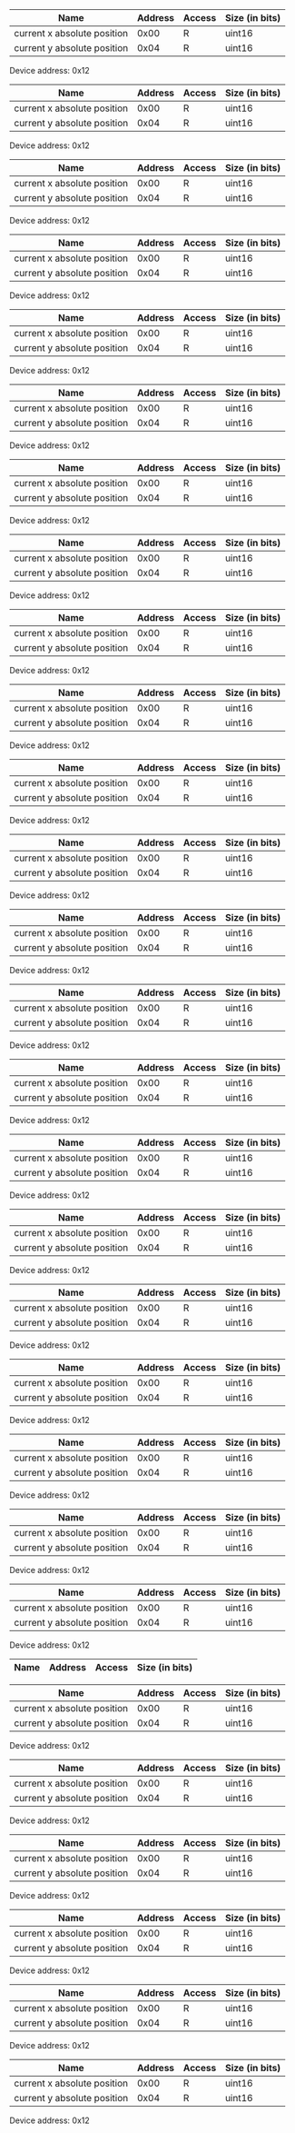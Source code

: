 

|Name|Address|Access|Size (in bits)|
|----|-------|------|--------------|
|current x absolute position|0x00|R|uint16|
|current y absolute position|0x04|R|uint16|

Device address: 0x12


|Name|Address|Access|Size (in bits)|
|----|-------|------|--------------|
|current x absolute position|0x00|R|uint16|
|current y absolute position|0x04|R|uint16|

Device address: 0x12


|Name|Address|Access|Size (in bits)|
|----|-------|------|--------------|
|current x absolute position|0x00|R|uint16|
|current y absolute position|0x04|R|uint16|

Device address: 0x12


|Name|Address|Access|Size (in bits)|
|----|-------|------|--------------|
|current x absolute position|0x00|R|uint16|
|current y absolute position|0x04|R|uint16|

Device address: 0x12


|Name|Address|Access|Size (in bits)|
|----|-------|------|--------------|
|current x absolute position|0x00|R|uint16|
|current y absolute position|0x04|R|uint16|

Device address: 0x12


|Name|Address|Access|Size (in bits)|
|----|-------|------|--------------|
|current x absolute position|0x00|R|uint16|
|current y absolute position|0x04|R|uint16|

Device address: 0x12


|Name|Address|Access|Size (in bits)|
|----|-------|------|--------------|
|current x absolute position|0x00|R|uint16|
|current y absolute position|0x04|R|uint16|

Device address: 0x12


|Name|Address|Access|Size (in bits)|
|----|-------|------|--------------|
|current x absolute position|0x00|R|uint16|
|current y absolute position|0x04|R|uint16|

Device address: 0x12


|Name|Address|Access|Size (in bits)|
|----|-------|------|--------------|
|current x absolute position|0x00|R|uint16|
|current y absolute position|0x04|R|uint16|

Device address: 0x12


|Name|Address|Access|Size (in bits)|
|----|-------|------|--------------|
|current x absolute position|0x00|R|uint16|
|current y absolute position|0x04|R|uint16|

Device address: 0x12


|Name|Address|Access|Size (in bits)|
|----|-------|------|--------------|
|current x absolute position|0x00|R|uint16|
|current y absolute position|0x04|R|uint16|

Device address: 0x12


|Name|Address|Access|Size (in bits)|
|----|-------|------|--------------|
|current x absolute position|0x00|R|uint16|
|current y absolute position|0x04|R|uint16|

Device address: 0x12


|Name|Address|Access|Size (in bits)|
|----|-------|------|--------------|
|current x absolute position|0x00|R|uint16|
|current y absolute position|0x04|R|uint16|

Device address: 0x12


|Name|Address|Access|Size (in bits)|
|----|-------|------|--------------|
|current x absolute position|0x00|R|uint16|
|current y absolute position|0x04|R|uint16|

Device address: 0x12


|Name|Address|Access|Size (in bits)|
|----|-------|------|--------------|
|current x absolute position|0x00|R|uint16|
|current y absolute position|0x04|R|uint16|

Device address: 0x12


|Name|Address|Access|Size (in bits)|
|----|-------|------|--------------|
|current x absolute position|0x00|R|uint16|
|current y absolute position|0x04|R|uint16|

Device address: 0x12


|Name|Address|Access|Size (in bits)|
|----|-------|------|--------------|
|current x absolute position|0x00|R|uint16|
|current y absolute position|0x04|R|uint16|

Device address: 0x12


|Name|Address|Access|Size (in bits)|
|----|-------|------|--------------|
|current x absolute position|0x00|R|uint16|
|current y absolute position|0x04|R|uint16|

Device address: 0x12


|Name|Address|Access|Size (in bits)|
|----|-------|------|--------------|
|current x absolute position|0x00|R|uint16|
|current y absolute position|0x04|R|uint16|

Device address: 0x12


|Name|Address|Access|Size (in bits)|
|----|-------|------|--------------|
|current x absolute position|0x00|R|uint16|
|current y absolute position|0x04|R|uint16|

Device address: 0x12


|Name|Address|Access|Size (in bits)|
|----|-------|------|--------------|
|current x absolute position|0x00|R|uint16|
|current y absolute position|0x04|R|uint16|

Device address: 0x12


|Name|Address|Access|Size (in bits)|
|----|-------|------|--------------|
|current x absolute position|0x00|R|uint16|
|current y absolute position|0x04|R|uint16|

Device address: 0x12


|Name|Address|Access|Size (in bits)|
|----|-------|------|--------------|


|Name|Address|Access|Size (in bits)|
|----|-------|------|--------------|
|current x absolute position|0x00|R|uint16|
|current y absolute position|0x04|R|uint16|

Device address: 0x12


|Name|Address|Access|Size (in bits)|
|----|-------|------|--------------|
|current x absolute position|0x00|R|uint16|
|current y absolute position|0x04|R|uint16|

Device address: 0x12


|Name|Address|Access|Size (in bits)|
|----|-------|------|--------------|
|current x absolute position|0x00|R|uint16|
|current y absolute position|0x04|R|uint16|

Device address: 0x12


|Name|Address|Access|Size (in bits)|
|----|-------|------|--------------|
|current x absolute position|0x00|R|uint16|
|current y absolute position|0x04|R|uint16|

Device address: 0x12


|Name|Address|Access|Size (in bits)|
|----|-------|------|--------------|
|current x absolute position|0x00|R|uint16|
|current y absolute position|0x04|R|uint16|

Device address: 0x12


|Name|Address|Access|Size (in bits)|
|----|-------|------|--------------|
|current x absolute position|0x00|R|uint16|
|current y absolute position|0x04|R|uint16|

Device address: 0x12
